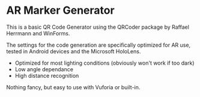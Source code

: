 # AR Marker Generator

This is a basic QR Code Generator using the QRCoder package by Raffael Herrmann and WinForms.

The settings for the code generation are specifically optimized for AR use, tested in Android devices and the Microsoft HoloLens.
- Optimized for most lighting conditions (obviously won't work if too dark)
- Low angle dependance
- High distance recognition

Nothing fancy, but easy to use with Vuforia or built-in.
